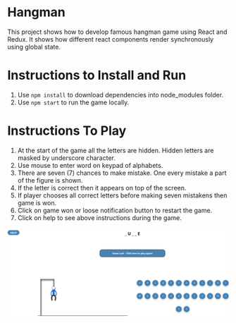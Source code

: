 # Hangman
This project shows how to develop famous hangman game using React and Redux. It shows how different react components render synchronously using global state.

# Instructions to Install and Run

1. Use `npm install` to download dependencies into node_modules folder.
2. Use `npm start` to run the game locally.

# Instructions To Play

1. At the start of the game all the letters are hidden. Hidden letters are masked by underscore character.
2. Use mouse to enter word on keypad of alphabets.
3. There are seven (7) chances to make mistake. One every mistake a part of the figure is shown. 
4. If the letter is correct then it appears on top of the screen.
5. If player chooses all correct letters before making seven mistakens then game is won.
6. Click on game won or loose notification button to restart the game.
7. Click on help to see above instructions during the game.

![Hangman Game](./HangmanPic.PNG)